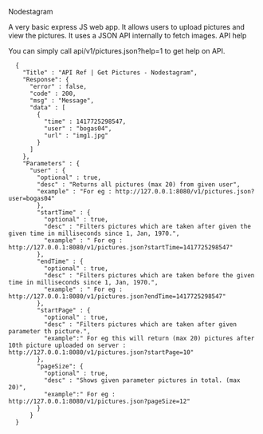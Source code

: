 Nodestagram

A very basic express JS web app. It allows users to upload pictures and view the pictures. It uses a JSON API internally to fetch images.
API help

You can simply call api/v1/pictures.json?help=1 to get help on API.

      {
        "Title" : "API Ref | Get Pictures - Nodestagram",
        "Response": {
          "error" : false,
          "code" : 200,
          "msg" : "Message",
          "data" : [
            {
              "time" : 1417725298547,
              "user" : "bogas04",
              "url" : "img1.jpg"
            }
          ]
        },
        "Parameters" : {
          "user" : {
            "optional" : true,
            "desc" : "Returns all pictures (max 20) from given user",
            "example" : "For eg : http://127.0.0.1:8080/v1/pictures.json?user=bogas04"
            },
            "startTime" : {
              "optional" : true,
              "desc" : "Filters pictures which are taken after given the given time in milliseconds since 1, Jan, 1970.",
              "example" : " For eg :  http://127.0.0.1:8080/v1/pictures.json?startTime=1417725298547"
            },
            "endTime" : {
              "optional" : true,
              "desc" : "Filters pictures which are taken before the given time in milliseconds since 1, Jan, 1970.",
              "example" : " For eg :  http://127.0.0.1:8080/v1/pictures.json?endTime=1417725298547"
            },
            "startPage" : {
              "optional" : true,
              "desc" : "Filters pictures which are taken after given parameter th picture.",
              "example":" For eg this will return (max 20) pictures after 10th picture uploaded on server :  http://127.0.0.1:8080/v1/pictures.json?startPage=10"
            },
            "pageSize": {
              "optional" : true,
              "desc" : "Shows given parameter pictures in total. (max 20)",
              "example":" For eg :  http://127.0.0.1:8080/v1/pictures.json?pageSize=12"
            }
          }
      }
  
